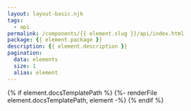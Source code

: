 ```yaml
---
layout: layout-basic.njk
tags: 
  - api
permalink: /components/{{ element.slug }}/api/index.html
package: {{ element.package }}
description: {{ element.description }}
pagination:
  data: elements
  size: 1
  alias: element
---
```

{% if element.docsTemplatePath %}
{%- renderFile element.docsTemplatePath, element -%}
{% endif %}

